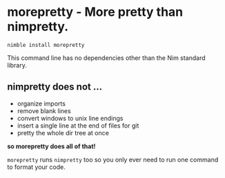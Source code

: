 # morepretty - More pretty than nimpretty.

`nimble install morepretty`

This command line has no dependencies other than the Nim standard library.

## nimpretty does not ...

* organize imports
* remove blank lines
* convert windows to unix line endings
* insert a single line at the end of files for git
* pretty the whole dir tree at once

**so morepretty does all of that!**

`morepretty` runs `nimpretty` too so you only ever need to run one command to format your code.
